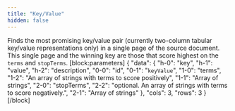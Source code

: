 ```yaml
---
title: "Key/Value"
hidden: false
---
```

Finds the most promising key/value pair (currently two-column tabular key/value representations only) in a single page of the source document. This single page and the winning key are those that score highest on the `terms` and `stopTerms`.
[block:parameters]
{
  "data": {
    "h-0": "key",
    "h-1": "value",
    "h-2": "description",
    "0-0": "id",
    "0-1": "`keyValue`",
    "1-0": "terms",
    "1-2": "An array of strings with terms to score positively",
    "1-1": "Array of strings",
    "2-0": "stopTerms",
    "2-2": "optional. An array of strings with terms to score negatively.",
    "2-1": "Array of strings"
  },
  "cols": 3,
  "rows": 3
}
[/block]